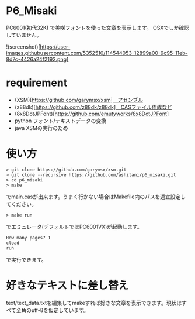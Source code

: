 # P6_Misaki

PC6001(初代32K) で美咲フォントを使った文章を表示します。
OSXでしか確認していません。

!(screenshot)[https://user-images.githubusercontent.com/5352510/114544053-12899a00-9c95-11eb-8d7c-4426a24f2192.png]

# requirement

- (XSM)[https://github.com/garymsx/xsm]　アセンブル
- (z88dk)[https://github.com/z88dk/z88dk]　CASファイル作成など
- (8x8DotJPFont)[https://github.com/emutyworks/8x8DotJPFont]
- python フォント/テキストデータの変換
- java XSMの実行のため

# 使い方

```
> git clone https://github.com/garymsx/xsm.git
> git clone --recursive https://github.com/ashitani/p6_misaki.git
> cd p6_misaki
> make
```
でmain.casが出来ます。うまく行かない場合はMakefile内のパスを適宜設定してください。

```
> make run
```
でエミュレータ(デフォルトではPC6001VX)が起動します。

```
How many pages? 1
cload
run
```

で実行できます。


# 好きなテキストに差し替え

text/text_data.txtを編集してmakeすれば好きな文章を表示できます。現状はすべて全角のutf-8を仮定しています。
